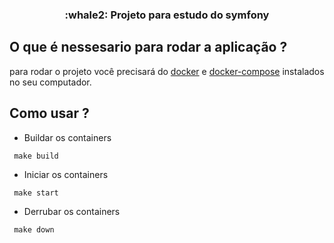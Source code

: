 
<h3 align="center">
  :whale2: Projeto para estudo do symfony
</h3>

## O que é nessesario para rodar a aplicação ?

para rodar o projeto você precisará do [docker](https://www.docker.com) e [docker-compose](https://docs.docker.com/compose/) instalados no seu computador.

## Como usar ?

- Buildar os containers
```
 make build
```

- Iniciar os containers
```
 make start
```

- Derrubar os containers
```
 make down
```
